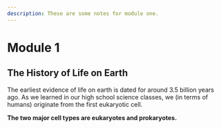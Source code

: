 ```yaml
---
description: These are some notes for module one.
---
```


# Module 1

## The History of Life on Earth

The earliest evidence of life on earth is dated for around 3.5 billion years ago. As we learned in our high school science classes, we \(in terms of humans\) originate from the first eukaryotic cell. 

**The two major cell types are eukaryotes and prokaryotes.**


